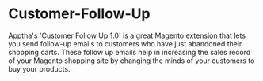# Customer-Follow-Up
Apptha's 'Customer Follow Up 1.0' is a great Magento extension that lets you send follow-up emails to customers who have just abandoned their shopping carts. These follow up emails help in increasing the sales record of your Magento shopping site by changing the minds of your customers to buy your products.
